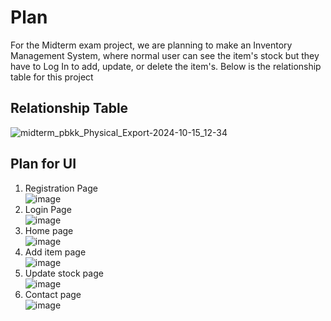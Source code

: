 # Plan
For the Midterm exam project, we are planning to make an Inventory Management System, where normal user can see the item's stock but they have to Log In to add, update, or delete the item's. Below is the relationship table for this project <br>
## Relationship Table
![midterm_pbkk_Physical_Export-2024-10-15_12-34](https://github.com/user-attachments/assets/2fa77401-df44-4f60-9ba6-5edf46db22ef)
## Plan for UI
1. Registration Page <br>
  ![image](https://github.com/user-attachments/assets/da825420-8140-4742-b5e6-d80ec9a7ae20)
2. Login Page <br>
  ![image](https://github.com/user-attachments/assets/756afdde-e4ec-4054-8c9e-ea6ef5436006)
3. Home page <br>
  ![image](https://github.com/user-attachments/assets/06764cae-847a-46bb-a5d0-0b02cfe68d08)
4. Add item page <br>
   ![image](https://github.com/user-attachments/assets/3b740623-faf0-40c8-9bc0-760c834d1bff)
5. Update stock page <br>
   ![image](https://github.com/user-attachments/assets/93dee227-403b-4fbe-9c49-e3838181f011)
6. Contact page <br>
   ![image](https://github.com/user-attachments/assets/f776df22-33c1-400c-ba8c-6ef6e362dd2f)

